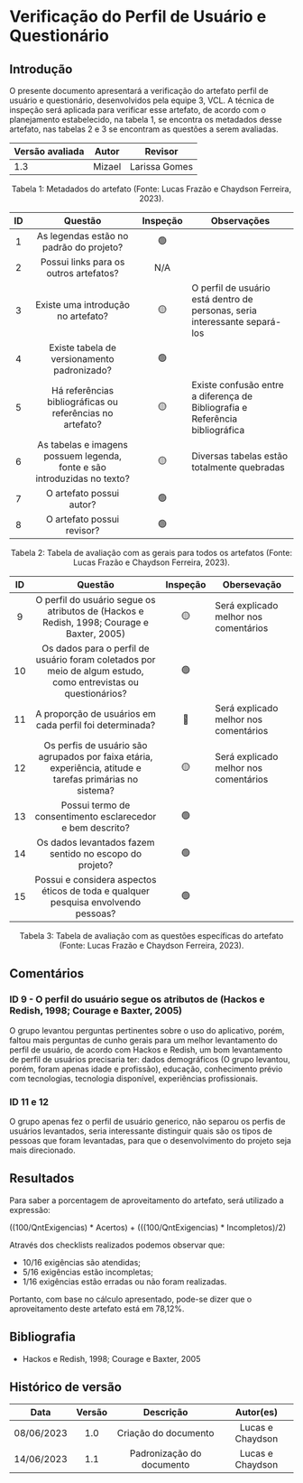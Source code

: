 # Verificação do Perfil de Usuário e Questionário

## Introdução

O presente documento apresentará a verificação do artefato perfil de usuário e questionário, desenvolvidos pela equipe 3, VCL. A técnica de inspeção será aplicada para verificar esse artefato, de acordo com o planejamento estabelecido, na tabela 1, se encontra os metadados desse artefato, nas tabelas 2 e 3 se encontram as questões a serem avaliadas.

| Versão avaliada | Autor  | Revisor       |
| ---------------- | ------ | ------------- |
| 1.3              | Mizael | Larissa Gomes |

<div style="text-align: center">
<p> Tabela 1: Metadados do artefato (Fonte: Lucas Frazão e Chaydson Ferreira, 2023). </p>
</div>

| ID |                                 Questão                                 | Inspeção | Observações                                                                    |
| :-: | :-----------------------------------------------------------------------: | :--------: | -------------------------------------------------------------------------------- |
| 1 |                 As legendas estão no padrão do projeto?                 |     🟢     |                                                                                  |
| 2 |                  Possui links para os outros artefatos?                  |    N/A    |                                                                                  |
| 3 |                   Existe uma introdução no artefato?                   |     🟡     | O perfil de usuário está dentro de personas, seria interessante separá-los    |
| 4 |                Existe tabela de versionamento padronizado?                |     🟢     |                                                                                  |
| 5 |      Há referências bibliográficas ou referências no artefato?      |     🟡     | Existe confusão entre a diferença de Bibliografia e Referência bibliográfica |
| 6 | As tabelas e imagens possuem legenda, fonte e são introduzidas no texto? |     🟡     | Diversas tabelas estão totalmente quebradas                                     |
| 7 |                         O artefato possui autor?                         |     🟢     |                                                                                  |
| 8 |                        O artefato possui revisor?                        |     🟢     |                                                                                  |

<div style="text-align: center">
<p> Tabela 2: Tabela de avaliação com as gerais para todos os artefatos (Fonte: Lucas Frazão e Chaydson Ferreira, 2023). </p>
</div>

| ID |                                                     Questão                                                     | Inspeção | Obersevação                           |
| :-: | :--------------------------------------------------------------------------------------------------------------: | :--------: | --------------------------------------- |
| 9 |            O perfil do usuário segue os atributos de (Hackos e Redish, 1998; Courage e Baxter, 2005)            |     🟡     | Será explicado melhor nos comentários |
| 10 | Os dados para o perfil de usuário foram coletados por meio de algum estudo, como entrevistas ou questionários? |     🟢     |                                         |
| 11 |                            A proporção de usuários em cada perfil foi determinada?                            |     🔴     | Será explicado melhor nos comentários |
| 12 |  Os perfis de usuário são agrupados por faixa etária, experiência, atitude e tarefas primárias no sistema?  |     🟡     | Será explicado melhor nos comentários |
| 13 |                            Possui termo de consentimento esclarecedor e bem descrito?                            |     🟢     |                                         |
| 14 |                             Os dados levantados fazem sentido no escopo do projeto?                             |     🟢     |                                         |
| 15 |               Possui e considera aspectos éticos de toda e qualquer pesquisa envolvendo pessoas?               |     🟢     |                                         |

<div style="text-align: center">
<p> Tabela 3: Tabela de avaliação com as questões específicas do artefato (Fonte: Lucas Frazão e Chaydson Ferreira, 2023). </p>
</div>

## Comentários

### ID 9 - O perfil do usuário segue os atributos de (Hackos e Redish, 1998; Courage e Baxter, 2005)

O grupo levantou perguntas pertinentes sobre o uso do aplicativo, porém, faltou mais perguntas de cunho gerais para um melhor levantamento do perfil de usuário, de acordo com Hackos e Redish, um bom levantamento de perfil de usuários precisaria ter: dados demográficos (O grupo levantou, porém, foram apenas idade e profissão), educação, conhecimento prévio com tecnologias, tecnologia disponível, experiências profissionais.

### ID 11 e 12

O grupo apenas fez o perfil de usuário generico, não separou os perfis de usuários levantados, seria interessante distinguir quais são os tipos de pessoas que foram levantadas, para que o desenvolvimento do projeto seja mais direcionado.

## Resultados

Para saber a porcentagem de aproveitamento do artefato, será utilizado a expressão:

((100/QntExigencias) * Acertos) + (((100/QntExigencias) * Incompletos)/2)

Através dos checklists realizados podemos observar que:

- 10/16 exigências são atendidas;
- 5/16 exigências estão incompletas;
- 1/16 exigências estão erradas ou não foram realizadas.

Portanto, com base no cálculo apresentado, pode-se dizer que o aproveitamento deste artefato está em 78,12%.

## Bibliografia

- Hackos e Redish, 1998; Courage e Baxter, 2005

## Histórico de versão

|    Data    | Versão |         Descrição         |    Autor(es)    |
| :--------: | :-----: | :-------------------------: | :--------------: |
| 08/06/2023 |   1.0   |   Criação do documento   | Lucas e Chaydson |
| 14/06/2023 |   1.1   | Padronização do documento | Lucas e Chaydson |
